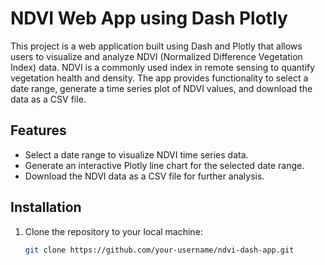 # NDVI Web App using Dash Plotly

This project is a web application built using Dash and Plotly that allows users to visualize and analyze NDVI (Normalized Difference Vegetation Index) data. NDVI is a commonly used index in remote sensing to quantify vegetation health and density. The app provides functionality to select a date range, generate a time series plot of NDVI values, and download the data as a CSV file.

## Features

- Select a date range to visualize NDVI time series data.
- Generate an interactive Plotly line chart for the selected date range.
- Download the NDVI data as a CSV file for further analysis.

## Installation

1. Clone the repository to your local machine:

   ```sh
   git clone https://github.com/your-username/ndvi-dash-app.git

